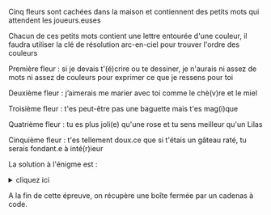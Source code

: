 Cinq fleurs sont cachées dans la maison et contiennent des petits mots qui attendent les joueurs.euses

Chacun de ces petits mots contient une lettre entourée d'une couleur, il faudra utiliser la clé de résolution arc-en-ciel pour trouver l'ordre des couleurs

Première fleur :
si je devais t'(é)crire ou te dessiner, je n'aurais ni assez de mots ni assez de couleurs pour exprimer ce que je ressens pour toi

Deuxième fleur :
j’aimerais me marier avec toi comme le chè(v)re et le miel

Troisième fleur :
t'es peut-être pas une baguette mais t'es mag(i)que

Quatrième fleur :
tu es plus joli(e) qu'une rose et tu sens meilleur qu'un Lilas

Cinquième fleur :
t'es tellement doux.ce que si t'étais un gâteau raté, tu serais fondant.e à inté(r)ieur

La solution à l'énigme est :
<details>
  <summary>cliquez ici</summary>
  
  É V I E R
  --►Les participant.e.s doivent aller voir au niveau de l'évier. 
</details>

A la fin de cette épreuve, on récupère une boîte fermée par un cadenas à code.
